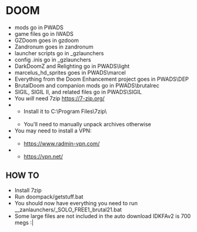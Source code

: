 # DOOM
- mods go in PWADS
- game files go in IWADS
- GZDoom goes in gzdoom
- Zandronum goes in zandronum
- launcher scripts go in _gzlaunchers
- config .inis go in _gzlaunchers 
- DarkDoomZ and Relighting go in PWADS\light
- marcelus_hd_sprites goes in PWADS\marcel
- Everything from the Doom Enhancement project goes in PWADS\DEP
- BrutalDoom and companion mods go in PWADS\brutalrec
- SIGIL, SIGIL II, and related files go in PWADS\SIGIL
- You *will* need 7zip https://7-zip.org/
- - Install it to C:\Program Files\7zip\
- - You'll need to manually unpack archives otherwise
- You may need to install a VPN:
- - https://www.radmin-vpn.com/
- - https://vpn.net/

## HOW TO
- Install 7zip
- Run doompack/getstuff.bat
- You should now have everything you need to run __zanlaunchers/_SOLO_FREE1_brutal21.bat
- Some large files are not included in the auto download IDKFAv2 is 700 megs :|